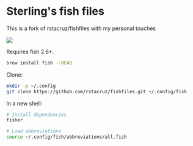 # Sterling's fish files

This is a fork of rstacruz/fishfiles with my personal touches

![](https://raw.githubusercontent.com/rstacruz/fishfiles/gh-pages/screenshot.png)

Requires fish 2.6+.

```bash
brew install fish --HEAD
```

Clone:

```bash
mkdir -p ~/.config
git clone https://github.com/rstacruz/fishfiles.git ~/.config/fish
```

In a new shell:

```bash
# Install dependencies
fisher

# Load abbreviations
source ~/.config/fish/abbreviations/all.fish
```
